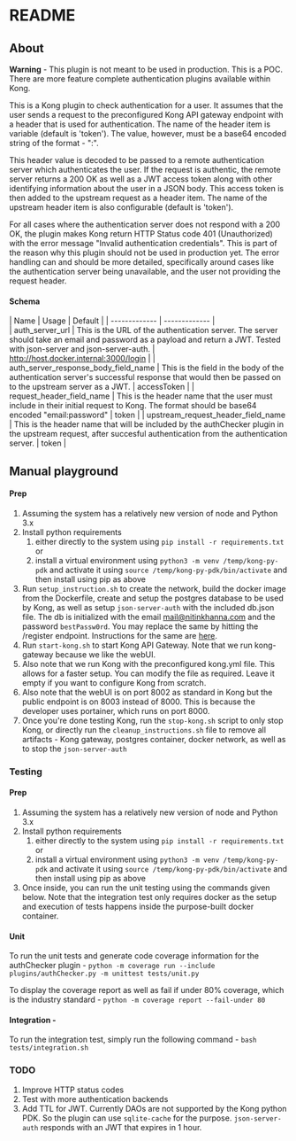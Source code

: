 # README

## About
**Warning** - This plugin is not meant to be used in production. This is a POC. There are more feature complete authentication plugins available within Kong.

This is a Kong plugin to check authentication for a user. It assumes that the user sends a request to the preconfigured Kong API gateway endpoint with a header that is used for authentication. The name of the header item is variable (default is 'token'). The value, however, must be a base64 encoded string of the format - "<email>:<password>". 

This header value is decoded to be passed to a remote authentication server which authenticates the user. If the request is authentic, the remote server returns a 200 OK as well as a JWT access token along with other identifying information about the user in a JSON body. This access token is then added to the upstream request as a header item. The name of the upstream header item is also configurable (default is 'token').

For all cases where the authentication server does not respond with a 200 OK, the plugin makes Kong return HTTP Status code 401 (Unauthorized) with the error message "Invalid authentication credentials". This is part of the reason why this plugin should not be used in production yet. The error handling can and should be more detailed, specifically around cases like the authentication server being unavailable, and the user not providing the request header.

#### Schema
| Name | Usage | Default |
| ------------- | ------------- |                                                                           
| auth_server_url | This is the URL of the authentication server. The server should take an email and password as a payload and return a JWT. Tested with json-server and json-server-auth. | http://host.docker.internal:3000/login |
| auth_server_response_body_field_name | This is the field in the body of the authentication server's successful response that would then be passed on to the upstream server as a JWT. | accessToken |
| request_header_field_name | This is the header name that the user must include in their initial request to Kong. The format should be base64 encoded "email:password" | token |
| upstream_request_header_field_name | This is the header name that will be included by the authChecker plugin in the upstream request, after succesful authentication from the authentication server. | token |

## Manual playground
#### Prep
1. Assuming the system has a relatively new version of node and Python 3.x
2. Install python requirements 
    1. either directly to the system using `pip install -r requirements.txt` or 
    2. install a virtual environment using `python3 -m venv /temp/kong-py-pdk` and activate it using `source /temp/kong-py-pdk/bin/activate` and then install using pip as above
3. Run `setup_instruction.sh` to create the network, build the docker image from the Dockerfile, create and setup the postgres database to be used by Kong, as well as setup `json-server-auth` with the included db.json file. The db is initialized with the email mail@nitinkhanna.com and the password `bestPassw0rd`. You may replace the same by hitting the /register endpoint. Instructions for the same are [here](https://www.npmjs.com/package/json-server-auth).
4. Run `start-kong.sh` to start Kong API Gateway. Note that we run kong-gateway because we like the webUI.
5. Also note that we run Kong with the preconfigured kong.yml file. This allows for a faster setup. You can modify the file as required. Leave it empty if you want to configure Kong from scratch.
6. Also note that the webUI is on port 8002 as standard in Kong but the public endpoint is on 8003 instead of 8000. This is because the developer uses portainer, which runs on port 8000.
7. Once you're done testing Kong, run the `stop-kong.sh` script to only stop Kong, or directly run the `cleanup_instructions.sh` file to remove all artifacts - Kong gateway, postgres container, docker network, as well as to stop the `json-server-auth`

### Testing
#### Prep
1. Assuming the system has a relatively new version of node and Python 3.x
2. Install python requirements 
    1. either directly to the system using `pip install -r requirements.txt` or 
    2. install a virtual environment using `python3 -m venv /temp/kong-py-pdk` and activate it using `source /temp/kong-py-pdk/bin/activate` and then install using pip as above
3. Once inside, you can run the unit testing using the commands given below. Note that the integration test only requires docker as the setup and execution of tests happens inside the purpose-built docker container.

#### Unit
To run the unit tests and generate code coverage information for the authChecker plugin - 
`python -m coverage run --include plugins/authChecker.py -m unittest tests/unit.py`

To display the coverage report as well as fail if under 80% coverage, which is the industry standard -
`python -m coverage report --fail-under 80`

#### Integration -
To run the integration test, simply run the following command - 
`bash tests/integration.sh`

### TODO
1. Improve HTTP status codes
2. Test with more authentication backends
3. Add TTL for JWT. Currently DAOs are not supported by the Kong python PDK. So the plugin can use `sqlite-cache` for the purpose. `json-server-auth` responds with an JWT that expires in 1 hour.